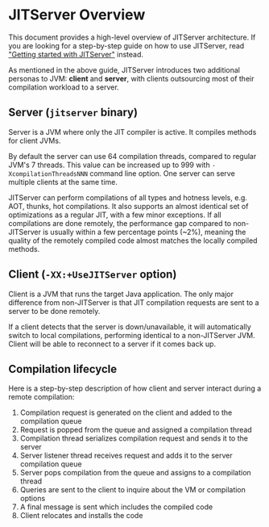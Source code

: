 <!--
Copyright (c) 2018, 2021 IBM Corp. and others

This program and the accompanying materials are made available under
the terms of the Eclipse Public License 2.0 which accompanies this
distribution and is available at https://www.eclipse.org/legal/epl-2.0/
or the Apache License, Version 2.0 which accompanies this distribution and
is available at https://www.apache.org/licenses/LICENSE-2.0.

This Source Code may also be made available under the following
Secondary Licenses when the conditions for such availability set
forth in the Eclipse Public License, v. 2.0 are satisfied: GNU
General Public License, version 2 with the GNU Classpath
Exception [1] and GNU General Public License, version 2 with the
OpenJDK Assembly Exception [2].

[1] https://www.gnu.org/software/classpath/license.html
[2] http://openjdk.java.net/legal/assembly-exception.html

SPDX-License-Identifier: EPL-2.0 OR Apache-2.0 OR GPL-2.0 WITH Classpath-exception-2.0 OR LicenseRef-GPL-2.0 WITH Assembly-exception
-->

# JITServer Overview

This document provides a high-level overview of JITServer architecture.
If you are looking for a step-by-step guide on how to use JITServer, read ["Getting started with JITServer"](Usage.md) instead.

As mentioned in the above guide, JITServer introduces two additional personas to JVM: **client** and **server**, with clients outsourcing most of their compilation workload to a server.

## Server (`jitserver` binary)

Server is a JVM where only the JIT compiler is active. It compiles methods for client JVMs.

By default the server can use 64 compilation threads, compared to regular JVM's 7 threads. This value can be increased up to 999 with `-XcompilationThreadsNNN` command line option. One server can serve multiple clients at the same time.

JITServer can perform compilations of all types and hotness levels, e.g. AOT, thunks, hot compilations. It also supports an almost identical set of optimizations as a regular JIT, with a few minor exceptions.
If all compilations are done remotely, the performance gap compared to non-JITServer is usually within a few percentage points (~2%), meaning the quality of the remotely compiled code almost matches the locally compiled methods.

## Client (`-XX:+UseJITServer` option)

Client is a JVM that runs the target Java application. The only major difference from non-JITServer is that JIT compilation requests are sent to a server to be done remotely.

If a client detects that the server is down/unavailable, it will automatically switch to local compilations, performing identical to a non-JITServer JVM. Client will be able to reconnect to a server if it comes back up.

## Compilation lifecycle

Here is a step-by-step description of how client and server interact during a remote compilation:

1. Compilation request is generated on the client and added to the compilation queue
2. Request is popped from the queue and assigned a compilation thread
3. Compilation thread serializes compilation request and sends it to the server
4. Server listener thread receives request and adds it to the server compilation queue
5. Server pops compilation from the queue and assigns to a compilation thread
6. Queries are sent to the client to inquire about the VM or compilation options
7. A final message is sent which includes the compiled code
8. Client relocates and installs the code

